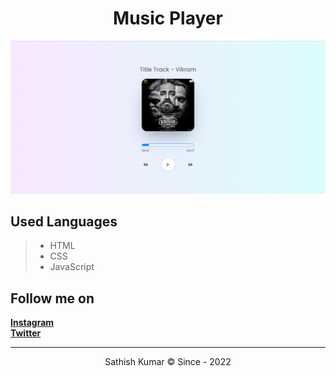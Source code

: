 <h1 align="center">Music Player</h1>

![Screenshot](https://raw.githubusercontent.com/sathishkumar-io/music-player-js/main/assets/img/screenshot.png)

## Used Languages

> - HTML
> - CSS
> - JavaScript

## Follow me on

[**Instagram**](https://instagram.com/sathishkumar.dev, "My Instagram ID")\
[**Twitter**](https://twitter.com/sathishkumar_io, "My Twitter ID")

<hr>

<p align=center>Sathish Kumar © Since - 2022</p>